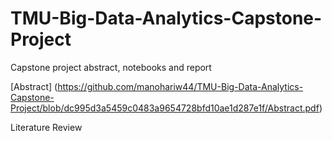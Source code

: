# TMU-Big-Data-Analytics-Capstone-Project
Capstone project abstract, notebooks and report

[Abstract] (https://github.com/manohariw44/TMU-Big-Data-Analytics-Capstone-Project/blob/dc995d3a5459c0483a9654728bfd10ae1d287e1f/Abstract.pdf)

Literature Review

